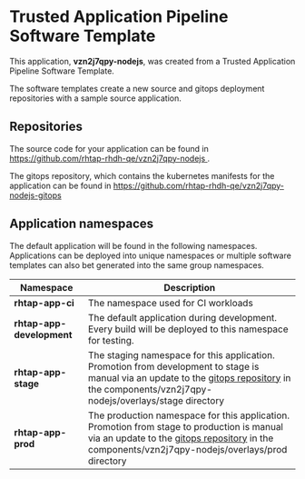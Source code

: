 # Trusted Application Pipeline Software Template

This application, **vzn2j7qpy-nodejs**, was created from a Trusted Application Pipeline Software Template.

The software templates create a new source and gitops deployment repositories with a sample source application. 

## Repositories

The source code for your application can be found in [https://github.com/rhtap-rhdh-qe/vzn2j7qpy-nodejs ](https://github.com/rhtap-rhdh-qe/vzn2j7qpy-nodejs ).
 
The gitops repository, which contains the kubernetes manifests for the application can be found in 
[https://github.com/rhtap-rhdh-qe/vzn2j7qpy-nodejs-gitops ](https://github.com/rhtap-rhdh-qe/vzn2j7qpy-nodejs-gitops ) 

## Application namespaces 

The default application will be found in the following namespaces. Applications can be deployed into unique namespaces or multiple software templates can also bet generated into the same group namespaces.  

|  Namespace   |  Description   |  
| -------- | -------- |
| **rhtap-app-ci** | The namespace used for CI workloads |
| **rhtap-app-development** | The default application during development. Every build will be deployed to this namespace for testing. |
| **rhtap-app-stage** | The staging namespace for this application. Promotion from development to stage is manual via an update to the [gitops repository](https://github.com/rhtap-rhdh-qe/vzn2j7qpy-nodejs-gitops ) in the components/vzn2j7qpy-nodejs/overlays/stage directory |
| **rhtap-app-prod** | The production namespace for this application. Promotion from stage to production is manual via an update to the [gitops repository](https://github.com/rhtap-rhdh-qe/vzn2j7qpy-nodejs-gitops ) in the components/vzn2j7qpy-nodejs/overlays/prod directory |